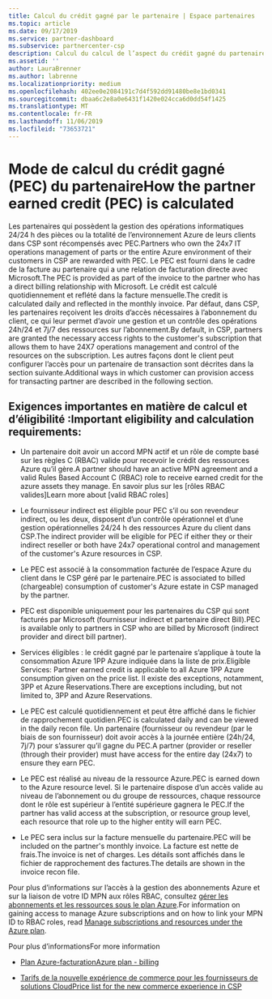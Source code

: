 ```yaml
---
title: Calcul du crédit gagné par le partenaire | Espace partenaires
ms.topic: article
ms.date: 09/17/2019
ms.service: partner-dashboard
ms.subservice: partnercenter-csp
description: Calcul du calcul de l’aspect du crédit gagné du partenaire Azure
ms.assetid: ''
author: LauraBrenner
ms.author: labrenne
ms.localizationpriority: medium
ms.openlocfilehash: 402ee0e2084191c7d4f592dd91480be8e1bd0341
ms.sourcegitcommit: dbaa6c2e8a0e6431f1420e024cca6d0dd54f1425
ms.translationtype: MT
ms.contentlocale: fr-FR
ms.lasthandoff: 11/06/2019
ms.locfileid: "73653721"
---
```

# <a name="how-the-partner-earned-credit-pec-is-calculated"></a><span data-ttu-id="bd820-103">Mode de calcul du crédit gagné (PEC) du partenaire</span><span class="sxs-lookup"><span data-stu-id="bd820-103">How the partner earned credit (PEC) is calculated</span></span>


<span data-ttu-id="bd820-104">Les partenaires qui possèdent la gestion des opérations informatiques 24/24 h des pièces ou la totalité de l’environnement Azure de leurs clients dans CSP sont récompensés avec PEC.</span><span class="sxs-lookup"><span data-stu-id="bd820-104">Partners who own the 24x7 IT operations management of parts or the entire Azure environment of their customers in CSP are rewarded with PEC.</span></span> <span data-ttu-id="bd820-105">Le PEC est fourni dans le cadre de la facture au partenaire qui a une relation de facturation directe avec Microsoft.</span><span class="sxs-lookup"><span data-stu-id="bd820-105">The PEC is provided as part of the invoice to the partner who has a direct billing relationship with Microsoft.</span></span> <span data-ttu-id="bd820-106">Le crédit est calculé quotidiennement et reflété dans la facture mensuelle.</span><span class="sxs-lookup"><span data-stu-id="bd820-106">The credit is calculated daily and reflected in the monthly invoice.</span></span> <span data-ttu-id="bd820-107">Par défaut, dans CSP, les partenaires reçoivent les droits d’accès nécessaires à l’abonnement du client, ce qui leur permet d’avoir une gestion et un contrôle des opérations 24h/24 et 7j/7 des ressources sur l’abonnement.</span><span class="sxs-lookup"><span data-stu-id="bd820-107">By default, in CSP, partners are granted the necessary access rights to the customer's subscription that allows them to have 24X7 operations management and control of the resources on the subscription.</span></span> <span data-ttu-id="bd820-108">Les autres façons dont le client peut configurer l’accès pour un partenaire de transaction sont décrites dans la section suivante.</span><span class="sxs-lookup"><span data-stu-id="bd820-108">Additional ways in which customer can provision access for transacting partner are described in the following section.</span></span>   


## <a name="important-eligibility-and-calculation-requirements"></a><span data-ttu-id="bd820-109">Exigences importantes en matière de calcul et d’éligibilité :</span><span class="sxs-lookup"><span data-stu-id="bd820-109">Important eligibility and calculation requirements:</span></span>

- <span data-ttu-id="bd820-110">Un partenaire doit avoir un accord MPN actif et un rôle de compte basé sur les règles C (RBAC) valide pour recevoir le crédit des ressources Azure qu’il gère.</span><span class="sxs-lookup"><span data-stu-id="bd820-110">A partner should have an active MPN agreement and a valid Rules Based Account C (RBAC) role to receive earned credit for the azure assets they manage.</span></span> <span data-ttu-id="bd820-111">En savoir plus sur les [rôles RBAC valides]</span><span class="sxs-lookup"><span data-stu-id="bd820-111">Learn more about [valid RBAC roles]</span></span>

- <span data-ttu-id="bd820-112">Le fournisseur indirect est éligible pour PEC s’il ou son revendeur indirect, ou les deux, disposent d’un contrôle opérationnel et d’une gestion opérationnelles 24/24 h des ressources Azure du client dans CSP.</span><span class="sxs-lookup"><span data-stu-id="bd820-112">The indirect provider will be eligible for PEC if either they or their indirect reseller or both have 24x7 operational control and management of the customer's Azure resources in CSP.</span></span>

- <span data-ttu-id="bd820-113">Le PEC est associé à la consommation facturée de l’espace Azure du client dans le CSP géré par le partenaire.</span><span class="sxs-lookup"><span data-stu-id="bd820-113">PEC is associated to billed (chargeable) consumption of customer's Azure estate in CSP managed by the partner.</span></span> 

- <span data-ttu-id="bd820-114">PEC est disponible uniquement pour les partenaires du CSP qui sont facturés par Microsoft (fournisseur indirect et partenaire direct Bill).</span><span class="sxs-lookup"><span data-stu-id="bd820-114">PEC is available only to partners in CSP who are billed by Microsoft (indirect provider and direct bill partner).</span></span>

- <span data-ttu-id="bd820-115">Services éligibles : le crédit gagné par le partenaire s’applique à toute la consommation Azure 1PP Azure indiquée dans la liste de prix.</span><span class="sxs-lookup"><span data-stu-id="bd820-115">Eligible Services: Partner earned credit is applicable to all Azure 1PP Azure consumption given on the price list.</span></span> <span data-ttu-id="bd820-116">Il existe des exceptions, notamment, 3PP et Azure Reservations.</span><span class="sxs-lookup"><span data-stu-id="bd820-116">There are exceptions including, but not limited to, 3PP and Azure Reservations.</span></span>

- <span data-ttu-id="bd820-117">Le PEC est calculé quotidiennement et peut être affiché dans le fichier de rapprochement quotidien.</span><span class="sxs-lookup"><span data-stu-id="bd820-117">PEC is calculated daily and can be viewed in the daily recon file.</span></span> <span data-ttu-id="bd820-118">Un partenaire (fournisseur ou revendeur (par le biais de son fournisseur) doit avoir accès à la journée entière (24h/24, 7j/7) pour s’assurer qu’il gagne du PEC.</span><span class="sxs-lookup"><span data-stu-id="bd820-118">A partner (provider or reseller (through their provider) must have access for the entire day (24x7) to ensure they earn PEC.</span></span>

- <span data-ttu-id="bd820-119">Le PEC est réalisé au niveau de la ressource Azure.</span><span class="sxs-lookup"><span data-stu-id="bd820-119">PEC is earned down to the Azure resource level.</span></span> <span data-ttu-id="bd820-120">Si le partenaire dispose d’un accès valide au niveau de l’abonnement ou du groupe de ressources, chaque ressource dont le rôle est supérieur à l’entité supérieure gagnera le PEC.</span><span class="sxs-lookup"><span data-stu-id="bd820-120">If the partner has valid access at the subscription, or resource group level, each resource that role up to the higher entity will earn PEC.</span></span> 

- <span data-ttu-id="bd820-121">Le PEC sera inclus sur la facture mensuelle du partenaire.</span><span class="sxs-lookup"><span data-stu-id="bd820-121">PEC will be included on the partner's monthly invoice.</span></span> <span data-ttu-id="bd820-122">La facture est nette de frais.</span><span class="sxs-lookup"><span data-stu-id="bd820-122">The invoice is net of charges.</span></span> <span data-ttu-id="bd820-123">Les détails sont affichés dans le fichier de rapprochement des factures.</span><span class="sxs-lookup"><span data-stu-id="bd820-123">The details are shown in the invoice recon file.</span></span>

<span data-ttu-id="bd820-124">Pour plus d’informations sur l’accès à la gestion des abonnements Azure et sur la liaison de votre ID MPN aux rôles RBAC, consultez [gérer les abonnements et les ressources sous le plan Azure](azure-plan-manage.md).</span><span class="sxs-lookup"><span data-stu-id="bd820-124">For information on gaining access to manage Azure subscriptions and on how to link your MPN ID to RBAC roles, read [Manage subscriptions and resources under the Azure plan](azure-plan-manage.md).</span></span>

<span data-ttu-id="bd820-125">Pour plus d’informations</span><span class="sxs-lookup"><span data-stu-id="bd820-125">For more information</span></span>

- [<span data-ttu-id="bd820-126">Plan Azure-facturation</span><span class="sxs-lookup"><span data-stu-id="bd820-126">Azure plan - billing</span></span>](azure-plan-billing.md)

- [<span data-ttu-id="bd820-127">Tarifs de la nouvelle expérience de commerce pour les fournisseurs de solutions Cloud</span><span class="sxs-lookup"><span data-stu-id="bd820-127">Price list for the new commerce experience in CSP </span></span>](azure-plan-price-list.md)